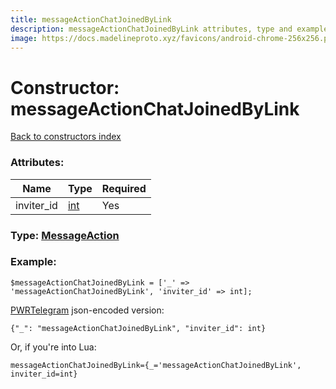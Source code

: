 ```yaml
---
title: messageActionChatJoinedByLink
description: messageActionChatJoinedByLink attributes, type and example
image: https://docs.madelineproto.xyz/favicons/android-chrome-256x256.png
---
```

# Constructor: messageActionChatJoinedByLink  
[Back to constructors index](index.md)



### Attributes:

| Name     |    Type       | Required |
|----------|---------------|----------|
|inviter\_id|[int](../types/int.md) | Yes|



### Type: [MessageAction](../types/MessageAction.md)


### Example:

```
$messageActionChatJoinedByLink = ['_' => 'messageActionChatJoinedByLink', 'inviter_id' => int];
```  

[PWRTelegram](https://pwrtelegram.xyz) json-encoded version:

```
{"_": "messageActionChatJoinedByLink", "inviter_id": int}
```


Or, if you're into Lua:  


```
messageActionChatJoinedByLink={_='messageActionChatJoinedByLink', inviter_id=int}

```


